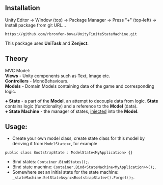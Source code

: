 
## Installation
Unity Editor &#8594; Window (top) &#8594; Package Manager &#8594; Press "+" (top-left) &#8594;  
Install package from git URL...
```
https://github.com/rbronfen-bova/UnityFiniteStateMachine.git
```
This package uses **UniTask** and **Zenject**.

## Theory
MVC Model:  
**Views** - Unity components such as Text, Image etc.  
**Controllers** - MonoBehaviours.  
**Models** - Domain Models containing data of the game and corresponding logic.  

**+ State** - a part of the **Model**, an attempt to decouple data from logic. **State** contains logic (functionality) and a reference to the **Model** (data).  
**+ State Machine** - the manager of states, <ins>injected</ins> into the **Model**.

## Usage:
- Create your own model class, create state class for this model by deriving it from `ModelState<>`, for example
```
public class BootstrapState : ModelState<MyApplication> {}
```
- Bind states: `Container.BindStates();`.  
- Bind state machine: `Container.Bind<StateMachine<MyApplication>>();`.  
- Somewhere set an initial state for the state machine: `_stateMachine.SetStateAsync<BootstrapState>().Forget();`.
